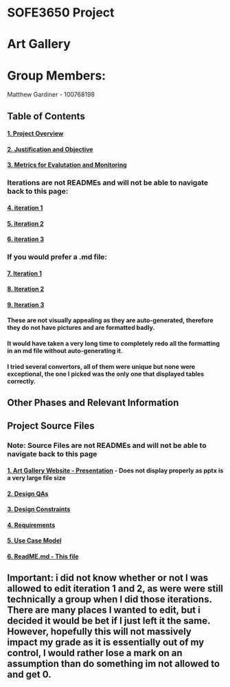 # SOFE3650 Project
# Art Gallery

# Group Members:
Matthew Gardiner - 100768198



## Table of Contents

#### [1. Project Overview](Other%20README%20files/Project%20Overview.md)
#### [2. Justification and Objective](Other%20README%20files/Justification%20and%20Objective.md)
#### [3. Metrics for Evalutation and Monitoring](Other%20README%20files/Metrics%20for%20Evaluation%20and%20Monitoring.md)
### Iterations are not READMEs and will not be able to navigate back to this page:
#### [4. iteration 1](iteration%201.pdf)  
#### [5. iteration 2](iteration%202.pdf)
#### [6. iteration 3](iteration%203.pdf)
### If you would prefer a .md file:
#### [7. Iteration 1](Other%20README%20files/iteration1.md)
#### [8. Iteration 2](Other%20README%20files/iteration2.md)
#### [9. Iteration 3](Other%20README%20files/iteration3.md)
#### These are not visually appealing as they are auto-generated, therefore they do not have pictures and are formatted badly.
#### It would have taken a very long time to completely redo all the formatting in an md file without auto-generating it.
#### I tried several convertors, all of them were unique but none were exceptional, the one I picked was the only one that displayed tables correctly.



## Other Phases and Relevant Information
## Project Source Files
### Note: Source Files are not READMEs and will not be able to navigate back to this page

#### [1. Art Gallery Website - Presentation](ART%20Gallery%20Website.pptx) - Does not display properly as pptx is a very large file size
#### [2. Design QAs](Design%20QAs.pdf)
#### [3. Design Constraints](Design%20Constraints.pdf)
#### [4. Requirements](Requirements)
#### [5. Use Case Model](Use%20Case%20Model-1.pdf)
#### [6. ReadME.md - This file](README.md)

## Important: i did not know whether or not I was allowed to edit iteration 1 and 2, as were were still technically a group when I did those iterations. There are many places I wanted to edit, but i decided it would be bet if I just left it the same. However, hopefully this will not massively impact my grade as it is essentially out of my control, I would rather lose a mark on an assumption than do something im not allowed to and get 0.